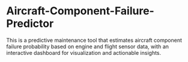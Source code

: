 # Aircraft-Component-Failure-Predictor
This is a predictive maintenance tool that estimates aircraft component failure probability based on engine and flight sensor data, with an interactive dashboard for visualization and actionable insights. 
